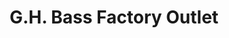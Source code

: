 ---
title: "G.H. Bass Factory Outlet"
url: /south-portland/g-h-bass-factory-outlet/
shop: Schuhe
---